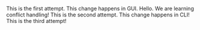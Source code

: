 This is the first attempt. This change happens in GUI. Hello.
We are learning conflict handling!
This is the second attempt. This change happens in CLI!
This is the third attempt!
